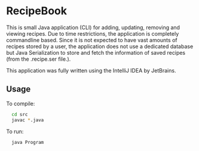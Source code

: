 # RecipeBook

This is small Java application (CLI) for adding, updating, removing and viewing recipes.
Due to time restrictions, the application is completely commandline based.
Since it is not expected to have vast amounts of recipes stored by a user, the application does not use a dedicated database but Java Serialization to store and fetch the information of saved recipes (from the .recipe.ser file.).

This application was fully written using the IntelliJ IDEA by JetBrains.

## Usage

To compile:

```bash
  cd src
  javac *.java
```

To run:

```bash
  java Program
```
